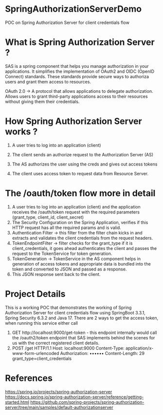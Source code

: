 # SpringAuthorizationServerDemo
POC on Spring Authorization Server for client credentials flow

# What is Spring Authorization Server ?
SAS is a spring component that helps you manage authorization in your applications. It simplifies the implementation of OAuth2 and OIDC (OpenID Connect) standards. These standards provide secure ways to authoriza users and grant them access to resources.

OAuth 2.0 -> A protocol that allows applications to delegate authorization. Allows users to grant third-party applications access to their resources without giving them their credentials.

# How Spring Authorization Server works ?
1. A user tries to log into an application (client)
2. The client sends an authorize request to the Authorization Server (AS) 

3. The AS authorizes the user using the creds and gives out access tokens

4. The client uses access token to request data from Resource Server.

# The /oauth/token flow more in detail
1. A user tries to log into an application (client) and the application receives the /oauth/token request with the required parameters (grant_type, client_id, client_secret)
2. The Security Configuration on the Spring Application, verifies if this HTTP request has all the required params and is valid.
3. Authentication Filter -> this filter from the filter chain kicks in and extracts and validates the client credentials from the request headers.
4. TokenEndpointFilter -> filter checks for the grant_type if it is client_credentials, it goes ahead authenticates the client and passes the request to the TokenService for token generation.
5. TokenGeneration -> TokenService in the AS component helps in generation of access tokens and appropriate data is bundled into the token and converted to JSON and passed as a response.
6. This JSON response sent back to the client.

# Project Details
This is a working POC that demonstrates the working of Spring Authorization Server for client credentials flow using SpringBoot 3.3.1, Spring Security 6.3.2 and Java 17.
There are 2 ways to get the access token, when running this service either call
1. GET http://localhost:9000/get-token - this endpoint internally would call the /oauth2/token endpoint that SAS implements behind the scenes for us with the correct registered client details.
2. POST /get HTTP/1.1
Host: localhost:9000
Content-Type: application/x-www-form-urlencoded
Authorization: ••••••
Content-Length: 29
grant_type=client_credentials


# References
https://spring.io/projects/spring-authorization-server
https://docs.spring.io/spring-authorization-server/reference/getting-started.html
https://github.com/spring-projects/spring-authorization-server/tree/main/samples/default-authorizationserver
